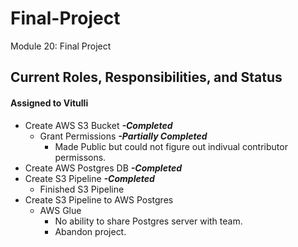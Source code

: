 # Final-Project
Module 20: Final Project

## Current Roles, Responsibilities, and Status
#### Assigned to Vitulli
- Create AWS S3 Bucket            ***-Completed***
  - Grant Permissions             ***-Partially Completed***
    - Made Public but could not figure out indivual contributor permissons.
- Create AWS Postgres DB          ***-Completed***
- Create S3 Pipeline              ***-Completed***
  - Finished S3 Pipeline
- Create S3 Pipeline to AWS Postgres
  - AWS Glue
    - No ability to share Postgres server with team.
    - Abandon project.

